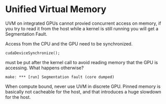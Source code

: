 # Unified Virtual Memory

UVM on integrated GPUs cannot provied concurrent access on memory, if you try to read it from the host while a kernel is
still running you will get a Segmentation Fault.

Access from the CPU and the GPU need to be synchronized.

```cuda
cudaDeviceSynchronize();
```

must be put after the kernel call to avoid reading memory that the GPU is accessing. What happens otherwise?

```
make: *** [run] Segmentation fault (core dumped)
```

When compute bound, never use UVM in discrete GPU. Pinned memory is basically not cacheable for the host, and that
introduces a huge slowdown for the host.
